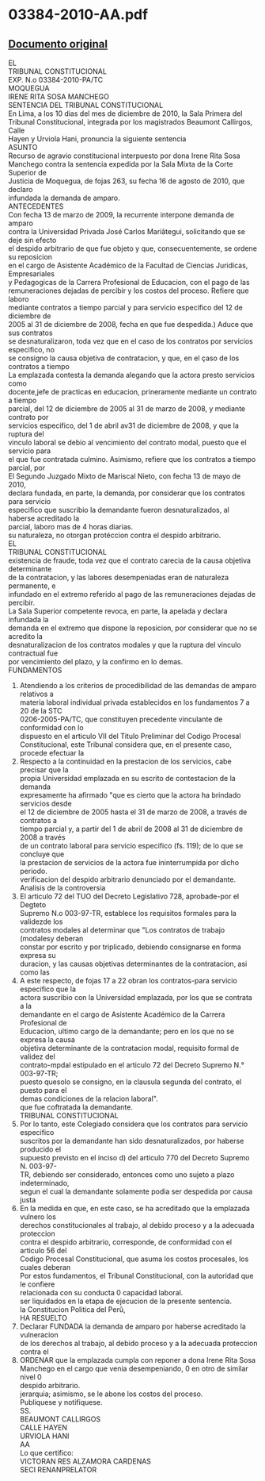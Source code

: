 
03384-2010-AA.pdf
=================
  
[Documento original](https://tc.gob.pe/jurisprudencia/2011/03384-2010-AA.pdf)  
---  
EL  
TRIBUNAL CONSTITUCIONAL  
EXP. N.o 03384-2010-PA/TC  
MOQUEGUA  
IRENE RITA SOSA MANCHEGO  
SENTENCIA DEL TRIBUNAL CONSTITUCIONAL  
En Lima, a los 10 dias del mes de diciembre de 2010, la Sala Primera del  
Tribunal Constitucional, integrada por los magistrados Beaumont Callirgos, Calle  
Hayen y Urviola Hani, pronuncia la siguiente sentencia  
ASUNTO  
Recurso de agravio constitucional interpuesto por dona Irene Rita Sosa  
Manchego contra la sentencia expedida por la Sala Mixta de la Corte Superior de  
Justicia de Moquegua, de fojas 263, su fecha 16 de agosto de 2010, que declaro  
infundada la demanda de amparo.  
ANTECEDENTES  
Con fecha 13 de marzo de 2009, la recurrente interpone demanda de amparo  
contra la Universidad Privada José Carlos Mariâtegui, solicitando que se deje sin efecto  
el despido arbitrario de que fue objeto y que, consecuentemente, se ordene su reposicion  
en el cargo de Asistente Académico de la Facultad de Ciencias Juridicas, Empresariales  
y Pedagogicas de la Carrera Profesional de Educacion, con el pago de las  
remuneraciones dejadas de percibir y los costos del proceso. Refiere que laboro  
mediante contratos a tiempo parcial y para servicio especifico del 12 de diciembre de  
2005 al 31 de diciembre de 2008, fecha en que fue despedida.) Aduce que sus contratos  
se desnaturalizaron, toda vez que en el caso de los contratos por servicios especifico, no  
se consigno la causa objetiva de contratacion, y que, en el çaso de los contratos a tiempo  
La emplazada contesta la demanda alegando que la actora presto servicios como  
docente,jefe de practicas en educacion, prineramente mediante un contrato a tiempo  
parcial, del 12 de diciembre de 2005 al 31 de marzo de 2008, y mediante contrato por  
servicios especifico, del 1 de abril av31 de diciembre de 2008, y que la ruptura del  
vinculo laboral se debio al vencimiento del contrato modal, puesto que el servicio para  
el que fue contratada culmino. Asimismo, refiere que los contratos a tiempo parcial, por  
El Segundo Juzgado Mixto de Mariscal Nieto, con fecha 13 de mayo de 2010,  
declara fundada, en parte, la demanda, por considerar que los contratos para servicio  
especifico que suscribio la demandante fueron desnaturalizados, al haberse acreditado la  
parcial, laboro mas de 4 horas diarias.  
su naturaleza, no otorgan protéccion contra el despido arbitrario.  
EL  
TRIBUNAL CONSTITUCIONAL  
existencia de fraude, toda vez que el contrato carecia de la causa objetiva determinante  
de la contratacion, y las labores desempeniadas eran de naturaleza permanente, e  
infundado en el extremo referido al pago de las remuneraciones dejadas de percibir.  
La Sala Superior competente revoca, en parte, la apelada y declara infundada la  
demanda en el extremo que dispone la reposicion, por considerar que no se acredito la  
desnaturalizacion de los contratos modales y que la ruptura del vinculo contractual fue  
por vencimiento del plazo, y la confirmo en lo demas.  
FUNDAMENTOS  
1. Atendiendo a los criterios de procedibilidad de las demandas de amparo relativos a  
materia laboral individual privada establecidos en los fundamentos 7 a 20 de la STC  
0206-2005-PA/TC, que constituyen precedente vinculante de conformidad con lo  
dispuesto en el articulo VII del Titulo Preliminar del Codigo Procesal  
Constitucional, este Tribunal considera que, en el presente caso, procede efectuar la  
2. Respecto a la continuidad en la prestacion de los servicios, cabe precisar que la  
propia Universidad emplazada en su escrito de contestacion de la demanda  
expresamente ha afirmado "que es cierto que la actora ha brindado servicios desde  
el 12 de diciembre de 2005 hasta el 31 de marzo de 2008, a través de contratos a  
tiempo parcial y, a partir del 1 de abril de 2008 al 31 de diciembre de 2008 a través  
de un contrato laboral para servicio especifico (fs. 119); de lo que se concluye que  
la prestacion de servicios de la actora fue ininterrumpida por dicho periodo.  
verificacion del despido arbitrario denunciado por el demandante.  
Analisis de la controversia  
3. El articulo 72 del TUO del Decreto Legislativo 728, aprobade-por el Degteto  
Supremo N.o 003-97-TR, establece los requisitos formales para la validezde los  
contratos modales al determinar que "Los contratos de trabajo (modalesy deberan  
constar por escrito y por triplicado, debiendo consignarse en forma expresa su  
duracion, y las causas objetivas determinantes de la contratacion, asi como las  
4. A este respecto, de fojas 17 a 22 obran los contratos-para servicio especifico que la  
actora suscribio con la Universidad emplazada, por los que se contrata a la  
demandante en el cargo de Asistente Académico de la Carrera Profesional de  
Educacion, ultimo cargo de la demandante; pero en los que no se expresa la causa  
objetiva determinante de la contratacion modal, requisito formal de validez del  
contrato-mpdal estipulado en el articulo 72 del Decreto Supremo N.° 003-97-TR;  
puesto quesolo se consigno, en la clausula segunda del contrato, el puesto para el  
demas condiciones de la relacion laboral".  
que fue coftratada la demandante.  
TRIBUNAL CONSTITUCIONAL  
5. Por lo tanto, este Colegiado considera que los contratos para servicio especifico  
suscritos por la demandante han sido desnaturalizados, por haberse producido el  
supuesto previsto en el inciso d) del articulo 770 del Decreto Supremo N. 003-97-  
TR, debiendo ser considerado, entonces como uno sujeto a plazo indeterminado,  
segun el cual la demandante solamente podia ser despedida por causa justa  
6. En la medida en que, en este caso, se ha acreditado que la emplazada vulnero los  
derechos constitucionales al trabajo, al debido proceso y a la adecuada proteccion  
contra el despido arbitrario, corresponde, de conformidad con el articulo 56 del  
Codigo Procesal Constitucional, que asuma los costos procesales, los cuales deberan  
Por estos fundamentos, el Tribunal Constitucional, con la autoridad que le confiere  
relacionada con su conducta 0 capacidad laboral.  
ser liquidados en la etapa de ejecucion de la presente sentencia.  
la Constitucion Politica del Perû,  
HA RESUELTO  
1. Declarar FUNDADA la demanda de amparo por haberse acreditado la vulneracion  
de los derechos al trabajo, al debido proceso y a la adecuada proteccion contra el  
2. ORDENAR que la emplazada cumpla con reponer a dona Irene Rita Sosa  
Manchego en el cargo que venia desempeniando, 0 en otro de similar nivel 0  
despido arbitrario.  
jerarquia; asimismo, se le abone los costos del proceso.  
Publiquese y notifiquese.  
SS.  
BEAUMONT CALLIRGOS  
CALLE HAYEN  
URVIOLA HANI  
AA  
Lo que certifico:  
VICTORAN  RES ALZAMORA CARDENAS  
SECI RENANPRELATOR